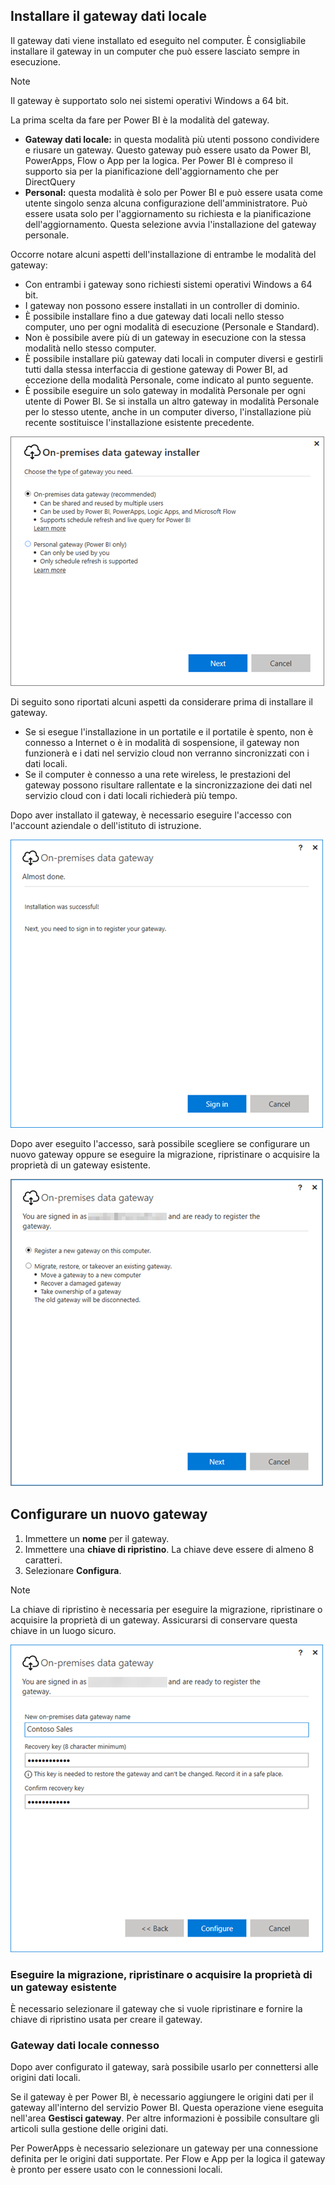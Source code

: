 ## <a name="install-the-on-premises-data-gateway"></a>Installare il gateway dati locale
Il gateway dati viene installato ed eseguito nel computer. È consigliabile installare il gateway in un computer che può essere lasciato sempre in esecuzione.

> [!NOTE]
> Il gateway è supportato solo nei sistemi operativi Windows a 64 bit.
> 
> 

La prima scelta da fare per Power BI è la modalità del gateway.

* **Gateway dati locale:** in questa modalità più utenti possono condividere e riusare un gateway. Questo gateway può essere usato da Power BI, PowerApps, Flow o App per la logica. Per Power BI è compreso il supporto sia per la pianificazione dell'aggiornamento che per DirectQuery
* **Personal:** questa modalità è solo per Power BI e può essere usata come utente singolo senza alcuna configurazione dell'amministratore. Può essere usata solo per l'aggiornamento su richiesta e la pianificazione dell'aggiornamento. Questa selezione avvia l'installazione del gateway personale.

Occorre notare alcuni aspetti dell'installazione di entrambe le modalità del gateway:

* Con entrambi i gateway sono richiesti sistemi operativi Windows a 64 bit.
* I gateway non possono essere installati in un controller di dominio.
* È possibile installare fino a due gateway dati locali nello stesso computer, uno per ogni modalità di esecuzione (Personale e Standard). 
* Non è possibile avere più di un gateway in esecuzione con la stessa modalità nello stesso computer.
* È possibile installare più gateway dati locali in computer diversi e gestirli tutti dalla stessa interfaccia di gestione gateway di Power BI, ad eccezione della modalità Personale, come indicato al punto seguente.
* È possibile eseguire un solo gateway in modalità Personale per ogni utente di Power BI. Se si installa un altro gateway in modalità Personale per lo stesso utente, anche in un computer diverso, l'installazione più recente sostituisce l'installazione esistente precedente.

![on-prem-data-gateway-install-powerbi](./media/gateway-onprem-install-include/on-prem-data-gateway-install-powerbi.png)

Di seguito sono riportati alcuni aspetti da considerare prima di installare il gateway.

* Se si esegue l'installazione in un portatile e il portatile è spento, non è connesso a Internet o è in modalità di sospensione, il gateway non funzionerà e i dati nel servizio cloud non verranno sincronizzati con i dati locali.
* Se il computer è connesso a una rete wireless, le prestazioni del gateway possono risultare rallentate e la sincronizzazione dei dati nel servizio cloud con i dati locali richiederà più tempo.

Dopo aver installato il gateway, è necessario eseguire l'accesso con l'account aziendale o dell'istituto di istruzione.

![on-prem-data-gateway-install-signin](./media/gateway-onprem-install-include/on-prem-data-gateway-install-signin.png)

Dopo aver eseguito l'accesso, sarà possibile scegliere se configurare un nuovo gateway oppure se eseguire la migrazione, ripristinare o acquisire la proprietà di un gateway esistente.

![on-prem-data-gateway-install-register-recovery](./media/gateway-onprem-install-include/on-prem-data-gateway-install-register-recovery.png)

## <a name="configure-a-new-gateway"></a>Configurare un nuovo gateway
1. Immettere un **nome** per il gateway.
2. Immettere una **chiave di ripristino**. La chiave deve essere di almeno 8 caratteri.
3. Selezionare **Configura**.

> [!NOTE]
> La chiave di ripristino è necessaria per eseguire la migrazione, ripristinare o acquisire la proprietà di un gateway. Assicurarsi di conservare questa chiave in un luogo sicuro.
> 
> 

![on-prem-data-gateway-install-recovery](./media/gateway-onprem-install-include/on-prem-data-gateway-install-recovery.png)

### <a name="migrate-restore-or-take-over-an-existing-gateway"></a>Eseguire la migrazione, ripristinare o acquisire la proprietà di un gateway esistente
È necessario selezionare il gateway che si vuole ripristinare e fornire la chiave di ripristino usata per creare il gateway.

### <a name="on-premises-data-gateway-connected"></a>Gateway dati locale connesso
Dopo aver configurato il gateway, sarà possibile usarlo per connettersi alle origini dati locali.

Se il gateway è per Power BI, è necessario aggiungere le origini dati per il gateway all'interno del servizio Power BI. Questa operazione viene eseguita nell'area **Gestisci gateway**. Per altre informazioni è possibile consultare gli articoli sulla gestione delle origini dati.

Per PowerApps è necessario selezionare un gateway per una connessione definita per le origini dati supportate. Per Flow e App per la logica il gateway è pronto per essere usato con le connessioni locali.

